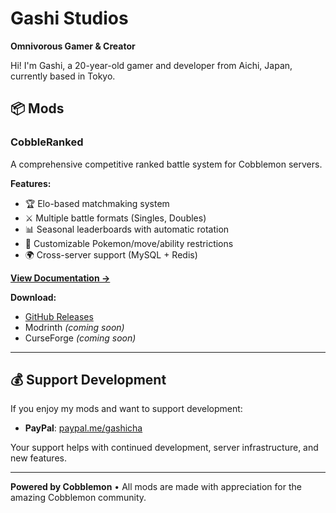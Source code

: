# Gashi Studios

**Omnivorous Gamer & Creator**

Hi! I'm Gashi, a 20-year-old gamer and developer from Aichi, Japan, currently based in Tokyo.


## 📦 Mods

### CobbleRanked

A comprehensive competitive ranked battle system for Cobblemon servers.

**Features:**
- 🏆 Elo-based matchmaking system
- ⚔️ Multiple battle formats (Singles, Doubles)
- 📊 Seasonal leaderboards with automatic rotation
- 🚫 Customizable Pokemon/move/ability restrictions
- 🌍 Cross-server support (MySQL + Redis)

**[View Documentation →](cobbleranked/)**

**Download:**
- [GitHub Releases](https://github.com/gqrshy/CobbleRanked/releases)
- Modrinth _(coming soon)_
- CurseForge _(coming soon)_

---

## 💰 Support Development

If you enjoy my mods and want to support development:

- **PayPal**: [paypal.me/gashicha](https://paypal.me/gashicha)

Your support helps with continued development, server infrastructure, and new features.

---

**Powered by Cobblemon** • All mods are made with appreciation for the amazing Cobblemon community.
